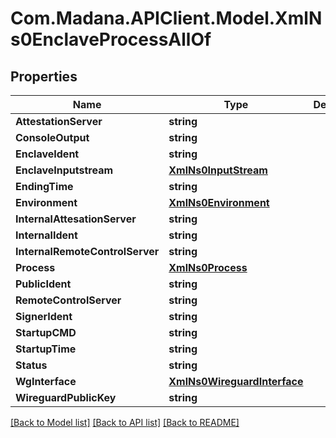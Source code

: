
# Com.Madana.APIClient.Model.XmlNs0EnclaveProcessAllOf

## Properties

Name | Type | Description | Notes
------------ | ------------- | ------------- | -------------
**AttestationServer** | **string** |  | [optional] 
**ConsoleOutput** | **string** |  | [optional] 
**EnclaveIdent** | **string** |  | [optional] 
**EnclaveInputstream** | [**XmlNs0InputStream**](XmlNs0InputStream.md) |  | [optional] 
**EndingTime** | **string** |  | [optional] 
**Environment** | [**XmlNs0Environment**](XmlNs0Environment.md) |  | [optional] 
**InternalAttesationServer** | **string** |  | [optional] 
**InternalIdent** | **string** |  | [optional] 
**InternalRemoteControlServer** | **string** |  | [optional] 
**Process** | [**XmlNs0Process**](XmlNs0Process.md) |  | [optional] 
**PublicIdent** | **string** |  | [optional] 
**RemoteControlServer** | **string** |  | [optional] 
**SignerIdent** | **string** |  | [optional] 
**StartupCMD** | **string** |  | [optional] 
**StartupTime** | **string** |  | [optional] 
**Status** | **string** |  | [optional] 
**WgInterface** | [**XmlNs0WireguardInterface**](XmlNs0WireguardInterface.md) |  | [optional] 
**WireguardPublicKey** | **string** |  | [optional] 

[[Back to Model list]](../README.md#documentation-for-models)
[[Back to API list]](../README.md#documentation-for-api-endpoints)
[[Back to README]](../README.md)

